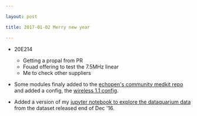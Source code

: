 ```yaml
---

layout: post

title: 2017-01-02 Merry new year

---
```



-   20E214

    -   Getting a propal from PR
    -   Fouad offering to test the 7.5MHz linear
    -   Me to check other suppliers
-   Some modules finaly added to the [echopen's community medkit
    repo](https://github.com/echopen/PRJ-medtec_kit/) and added a
    config, the [wireless 1.1
    config](https://github.com/echopen/PRJ-medtec_kit/tree/master/configurations/CFG-arduino_servo).

-   Added a version of my [jupyter notebook to explore the dataquarium
    data](https://github.com/kelu124/PRJ-medtec_sigproc/blob/6412c4ce4da4fe8f3ea1a4144fe389d411b0b80e/dataquarium/explore.ipynb)
    from the dataset released end of Dec '16.

